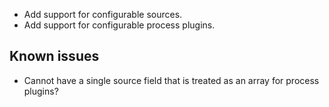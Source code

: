 * Add support for configurable sources.
* Add support for configurable process plugins.

## Known issues

* Cannot have a single source field that is treated as an array for process plugins?
